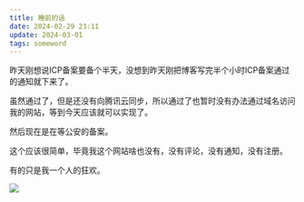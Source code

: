 ```yaml
---
title: 睡前的话
date: 2024-02-29 23:11
update: 2024-03-01
tags: someword
---
```

昨天刚想说ICP备案要备个半天，没想到昨天刚把博客写完半个小时ICP备案通过的通知就下来了。  

虽然通过了，但是还没有向腾讯云同步，所以通过了也暂时没有办法通过域名访问我的网站，等到今天应该就可以实现了。  

然后现在是在等公安的备案。  

这个应该很简单，毕竟我这个网站啥也没有，没有评论，没有通知，没有注册。  

有的只是我一个人的狂欢。  

![]({https://to-d.obs.myhuaweicloud.com/%E5%A3%81%E7%BA%B8nal27sx7fh9vx2kznh-16448094509609.jpg})


